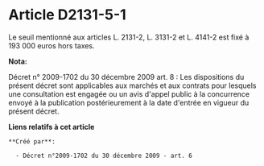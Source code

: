 # Article D2131-5-1

Le seuil mentionné aux articles L. 2131-2, L. 3131-2 et L. 4141-2 est fixé à 193 000 euros hors taxes.

**Nota:**

Décret n° 2009-1702 du 30 décembre 2009 art. 8 : Les dispositions du présent décret sont applicables aux marchés et aux
contrats pour lesquels une consultation est engagée ou un avis d'appel public à la concurrence envoyé à la publication
postérieurement à la date d'entrée en vigueur du présent décret.

**Liens relatifs à cet article**

	**Créé par**:

	  - Décret n°2009-1702 du 30 décembre 2009 - art. 6
